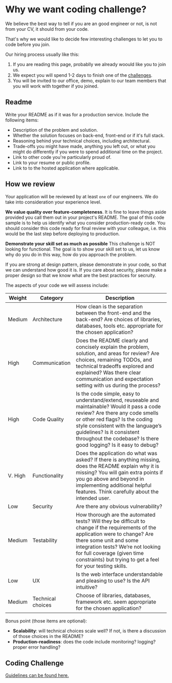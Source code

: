 Why we want coding challenge?
==================================

We believe the best way to tell if you are an good engineer or not, is not from your CV, it should from your code.

That's why we would like to decide few interesting challenges to let you to code before you join.

Our hiring process usually like this:

1. If you are reading this page, probablly we already woould like you to join us.
2. We expect you will spend 1-2 days to finish one of the [challenges](coding-challenge.md).
3. You will be invited to our office, demo, explain to our team members that you will work with together if you joined.


Readme
------
Write your README as if it was for a production service. Include the following items:

* Description of the problem and solution.
* Whether the solution focuses on back-end, front-end or if it's full stack.
* Reasoning behind your technical choices, including architectural. 
* Trade-offs you might have made, anything you left out, or what you might do differently if you were to spend additional time on the project.
* Link to other code you're particularly proud of.
* Link to your resume or public profile.
* Link to to the hosted application where applicable.

How we review
-------------

Your application will be reviewed by at least `one` of our engineers. We do take into consideration your experience level.

**We value quality over feature-completeness**. It is fine to leave things aside provided you call them out in your project's README. The goal of this code sample is to help us identify what you consider production-ready code. You should consider this code ready for final review with your colleague, i.e. this would be the last step before deploying to production.

**Demonstrate your skill set as much as possible** This challenge is NOT looking for functional. The goal is to show your skill set to us, let us know why do you do in this way, how do you approach the problem.

If you are strong at design pattern, please demonstrate in your code, so that we can understand how good it is.
If you care about security, please make a proper design so that we know what are the best practices for secruity.

The aspects of your code we will assess include:


Weight | Category | Description
--- | --- | ---
Medium | Architecture | How clean is the separation between the front-end and the back-end? Are choices of libraries, databases, tools etc. appropriate for the chosen application?
High | Communication | Does the README clearly and concisely explain the problem, solution, and areas for review? Are choices, remaining TODOs, and technical tradeoffs explored and explained? Was there clear communication and expectation setting with us during the process?
High | Code Quality | Is the code simple, easy to understand/extend, reuseable and maintainable? Would it pass a code review? Are there any code smells or other red flags? Is the coding style consistent with the language’s guidelines? Is it consistent throughout the codebase? Is there good logging? Is it easy to debug?
V. High | Functionality | Does the application do what was asked? If there is anything missing, does the README explain why it is missing? You will gain extra points if you go above and beyond in implementing additional helpful features. Think carefully about the intended user.
Low | Security | Are there any obvious vulnerability?
Medium | Testability  | How thorough are the automated tests? Will they be difficult to change if the requirements of the application were to change? Are there some unit and some integration tests? We’re not looking for full coverage (given time constraints) but trying to get a feel for your testing skills.
Low | UX | Is the web interface understandable and pleasing to use? Is the API intuitive?
Medium | Technical choices | Choose of libraries, databases, framework etc. seem appropriate for the chosen application?

Bonus point (those items are optional):

* **Scalability**: will technical choices scale well? If not, is there a discussion of those choices in the README? 
* **Production-readiness**: does the code include monitoring? logging? proper error handling?

Coding Challenge
----------------

[Guidelines can be found here.](coding-challenge.md)
